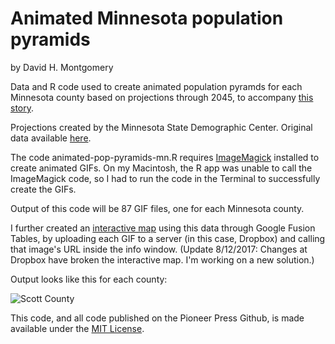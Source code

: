 # Animated Minnesota population pyramids

by David H. Montgomery

Data and R code used to create animated population pyramds for each Minnesota county based on projections through 2045, to accompany <a href="http://blogs.twincities.com/politics/2015/08/09/visualized-minnesotas-greying-future/">this story</a>.

Projections created by the Minnesota State Demographic Center. Original data available <a href="http://mn.gov/admin/demography/data-by-topic/population-data/our-projections/index.jsp">here</a>.

The code animated-pop-pyramids-mn.R requires <a href="http://www.imagemagick.org/script/index.php">ImageMagick</a> installed to create animated GIFs. On my Macintosh, the R app was unable to call the ImageMagick code, so I had to run the code in the Terminal to successfully create the GIFs.

Output of this code will be 87 GIF files, one for each Minnesota county.

I further created an <a href="https://www.google.com/fusiontables/embedviz?q=select+col4%3E%3E1+from+15swKBAFNN1Qw6LISvXVmnqrTgdFvF-xLcox9X1eb&viz=MAP&h=false&lat=46.26309568045278&lng=-92.5205640625&t=1&z=6&l=col4%3E%3E1&y=2&tmplt=2&hml=KML">interactive map</a> using this data through Google Fusion Tables, by uploading each GIF to a server (in this case, Dropbox) and calling that image's URL inside the info window. (Update 8/12/2017: Changes at Dropbox have broken the interactive map. I'm working on a new solution.)

Output looks like this for each county:

![Scott County](https://raw.githubusercontent.com/pioneerpress/code/master/mn-pop-pyramid-gifs/scott.gif)

This code, and all code published on the Pioneer Press Github, is made available under the [MIT License](http://opensource.org/licenses/MIT).
